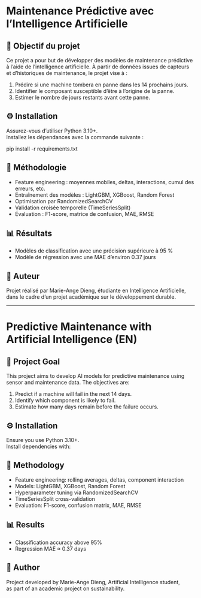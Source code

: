 # Maintenance Prédictive avec l’Intelligence Artificielle

## 🎯 Objectif du projet

Ce projet a pour but de développer des modèles de maintenance prédictive à l’aide de l’intelligence artificielle. À partir de données issues de capteurs et d’historiques de maintenance, le projet vise à :

1. Prédire si une machine tombera en panne dans les 14 prochains jours.
2. Identifier le composant susceptible d’être à l’origine de la panne.
3. Estimer le nombre de jours restants avant cette panne.

## ⚙️ Installation

Assurez-vous d’utiliser Python 3.10+.  
Installez les dépendances avec la commande suivante :

pip install -r requirements.txt

## 🧠 Méthodologie

- Feature engineering : moyennes mobiles, deltas, interactions, cumul des erreurs, etc.
- Entraînement des modèles : LightGBM, XGBoost, Random Forest
- Optimisation par RandomizedSearchCV
- Validation croisée temporelle (TimeSeriesSplit)
- Évaluation : F1-score, matrice de confusion, MAE, RMSE

## 📊 Résultats

- Modèles de classification avec une précision supérieure à 95 %
- Modèle de régression avec une MAE d’environ 0.37 jours

## 👤 Auteur

Projet réalisé par Marie-Ange Dieng, étudiante en Intelligence Artificielle,  
dans le cadre d’un projet académique sur le développement durable.

---

# Predictive Maintenance with Artificial Intelligence (EN)

## 🎯 Project Goal

This project aims to develop AI models for predictive maintenance using sensor and maintenance data. The objectives are:

1. Predict if a machine will fail in the next 14 days.
2. Identify which component is likely to fail.
3. Estimate how many days remain before the failure occurs.


## ⚙️ Installation

Ensure you use Python 3.10+.  
Install dependencies with:


## 🧠 Methodology

- Feature engineering: rolling averages, deltas, component interaction
- Models: LightGBM, XGBoost, Random Forest
- Hyperparameter tuning via RandomizedSearchCV
- TimeSeriesSplit cross-validation
- Evaluation: F1-score, confusion matrix, MAE, RMSE

## 📊 Results

- Classification accuracy above 95%
- Regression MAE ≈ 0.37 days

## 👤 Author

Project developed by Marie-Ange Dieng, Artificial Intelligence student,  
as part of an academic project on sustainability.
